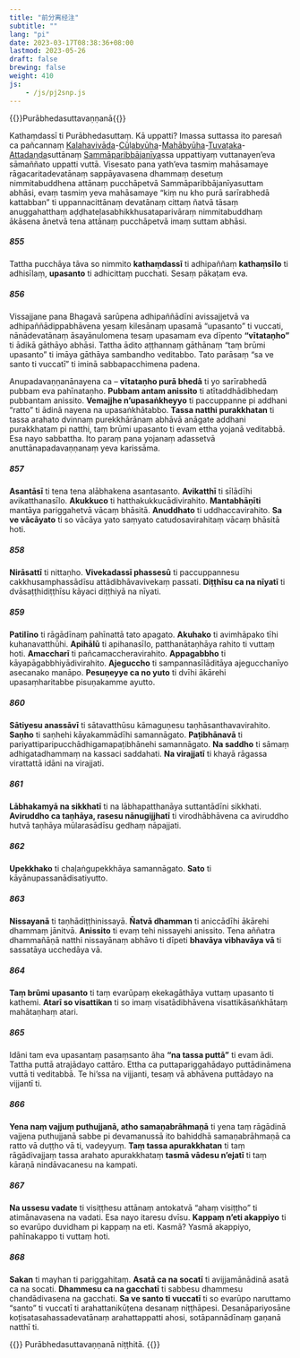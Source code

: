 ```yaml
---
title: "前分离经注"
subtitle: ""
lang: "pi"
date: 2023-03-17T08:38:36+08:00
lastmod: 2023-05-26
draft: false
brewing: false
weight: 410
js:
    - /js/pj2snp.js
---
```


{{<subtitle>}}Purābhedasuttavaṇṇanā{{</subtitle>}}

Kathaṃdassī ti Purābhedasuttaṃ. Kā uppatti? Imassa suttassa ito paresañ ca pañcannaṃ [Kalahavivāda](../411/)-[Cūḷabyūha](../412/)-[Mahābyūha](../413/)-[Tuvaṭaka](../414/)-[Attadaṇḍa](../415/)suttānaṃ [Sammāparibbājanīya](../213/)ssa uppattiyaṃ vuttanayen’eva sāmaññato uppatti vuttā. Visesato pana yath’eva tasmiṃ mahāsamaye rāgacaritadevatānaṃ sappāyavasena dhammaṃ desetuṃ nimmitabuddhena attānaṃ pucchāpetvā Sammāparibbājanīyasuttam abhāsi, evaṃ tasmiṃ yeva mahāsamaye “kiṃ nu kho purā sarīrabhedā kattabban” ti uppannacittānaṃ devatānaṃ cittaṃ ñatvā tāsaṃ anuggahatthaṃ aḍḍhateḷasabhikkhusataparivāraṃ nimmitabuddhaṃ ākāsena ānetvā tena attānaṃ pucchāpetvā imaṃ suttam abhāsi.

##### 855

Tattha pucchāya tāva so nimmito **kathaṃdassī** ti adhipaññaṃ **kathaṃsīlo** ti adhisīlaṃ, **upasanto** ti adhicittaṃ pucchati. Sesaṃ pākaṭam eva.

##### 856

Vissajjane pana Bhagavā sarūpena adhipaññādīni avissajjetvā va adhipaññādippabhāvena yesaṃ kilesānaṃ upasamā “upasanto” ti vuccati, nānādevatānaṃ āsayānulomena tesaṃ upasamam eva dīpento **“vītataṇho”** ti ādikā gāthāyo abhāsi. Tattha ādito aṭṭhannaṃ gāthānaṃ “taṃ brūmi upasanto” ti imāya gāthāya sambandho veditabbo. Tato parāsaṃ “sa ve santo ti vuccatī” ti iminā sabbapacchimena padena.

Anupadavaṇṇanānayena ca – **vītataṇho purā bhedā** ti yo sarīrabhedā pubbam eva pahīnataṇho. **Pubbam antam anissito** ti atītaddhādibhedaṃ pubbantam anissito. **Vemajjhe n’upasaṅkheyyo** ti paccuppanne pi addhani “ratto” ti ādinā nayena na upasaṅkhātabbo. **Tassa natthi purakkhatan** ti tassa arahato dvinnaṃ purekkhārānaṃ abhāvā anāgate addhani purakkhatam pi natthi, taṃ brūmi upasanto ti evam ettha yojanā veditabbā. Esa nayo sabbattha. Ito paraṃ pana yojanaṃ adassetvā anuttānapadavaṇṇanaṃ yeva karissāma.

##### 857

**Asantāsī** ti tena tena alābhakena asantasanto. **Avikatthī** ti sīlādīhi avikatthanasīlo. **Akukkuco** ti hatthakukkucādivirahito. **Mantabhāṇīti** mantāya pariggahetvā vācaṃ bhāsitā. **Anuddhato** ti uddhaccavirahito. **Sa ve vācāyato** ti so vācāya yato saṃyato catudosavirahitaṃ vācaṃ bhāsitā hoti.

##### 858

**Nirāsattī** ti nittaṇho. **Vivekadassī phassesū** ti paccuppannesu cakkhusamphassādīsu attādibhāvavivekaṃ passati. **Diṭṭhīsu ca na nīyatī** ti dvāsaṭṭhidiṭṭhīsu kāyaci diṭṭhiyā na nīyati.

##### 859

**Patilīno** ti rāgādīnaṃ pahīnattā tato apagato. **Akuhako** ti avimhāpako tīhi kuhanavatthūhi. **Apihālū** ti apihanasīlo, patthanātaṇhāya rahito ti vuttaṃ hoti. **Amaccharī** ti pañcamaccheravirahito. **Appagabbho** ti kāyapāgabbhiyādivirahito. **Ajeguccho** ti sampannasīlāditāya ajegucchanīyo asecanako manāpo. **Pesuṇeyye ca no yuto** ti dvīhi ākārehi upasaṃharitabbe pisuṇakamme ayutto.

##### 860

**Sātiyesu anassāvī** ti sātavatthūsu kāmaguṇesu taṇhāsanthavavirahito. **Saṇho** ti saṇhehi kāyakammādīhi samannāgato. **Paṭibhānavā** ti pariyattiparipucchādhigamapaṭibhānehi samannāgato. **Na saddho** ti sāmaṃ adhigatadhammaṃ na kassaci saddahati. **Na virajjatī** ti khayā rāgassa virattattā idāni na virajjati.

##### 861

**Lābhakamyā na sikkhatī** ti na lābhapatthanāya suttantādīni sikkhati. **Aviruddho ca taṇhāya, rasesu nānugijjhatī** ti virodhābhāvena ca aviruddho hutvā taṇhāya mūlarasādīsu gedhaṃ nāpajjati.

##### 862

**Upekkhako** ti chaḷaṅgupekkhāya samannāgato. **Sato** ti kāyānupassanādisatiyutto.

##### 863

**Nissayanā** ti taṇhādiṭṭhinissayā. **Ñatvā dhamman** ti aniccādīhi ākārehi dhammaṃ jānitvā. **Anissito** ti evaṃ tehi nissayehi anissito. Tena aññatra dhammañāṇā natthi nissayānaṃ abhāvo ti dīpeti **bhavāya vibhavāya vā** ti sassatāya ucchedāya vā.

##### 864

**Taṃ brūmi upasanto** ti taṃ evarūpaṃ ekekagāthāya vuttaṃ upasanto ti kathemi. **Atarī so visattikan** ti so imaṃ visatādibhāvena visattikāsaṅkhātaṃ mahātaṇhaṃ atari.

##### 865

Idāni tam eva upasantaṃ pasaṃsanto āha **“na tassa puttā”** ti evam ādi. Tattha puttā atrajādayo cattāro. Ettha ca puttapariggahādayo puttādināmena vuttā ti veditabbā. Te hi’ssa na vijjanti, tesaṃ vā abhāvena puttādayo na vijjantī ti.

##### 866

**Yena naṃ vajjuṃ puthujjanā, atho samaṇabrāhmaṇā** ti yena taṃ rāgādinā vajjena puthujjanā sabbe pi devamanussā ito bahiddhā samaṇabrāhmaṇā ca ratto vā duṭṭho vā ti, vadeyyuṃ. **Taṃ tassa apurakkhatan** ti taṃ rāgādivajjaṃ tassa arahato apurakkhataṃ **tasmā vādesu n’ejatī** ti taṃ kāraṇā nindāvacanesu na kampati.

##### 867

**Na ussesu vadate** ti visiṭṭhesu attānaṃ antokatvā “ahaṃ visiṭṭho” ti atimānavasena na vadati. Esa nayo itaresu dvīsu. **Kappaṃ n’eti akappiyo** ti so evarūpo duvidham pi kappaṃ na eti. Kasmā? Yasmā akappiyo, pahīnakappo ti vuttaṃ hoti.

##### 868

**Sakan** ti mayhan ti pariggahitaṃ. **Asatā ca na socatī** ti avijjamānādinā asatā ca na socati. **Dhammesu ca na gacchatī** ti sabbesu dhammesu chandādivasena na gacchati. **Sa ve santo ti vuccatī** ti so evarūpo naruttamo “santo” ti vuccatī ti arahattanikūṭena desanaṃ niṭṭhāpesi. Desanāpariyosāne koṭisatasahassadevatānaṃ arahattappatti ahosi, sotāpannādīnaṃ gaṇanā natthī ti.

{{<eof>}}
    Purābhedasuttavaṇṇanā niṭṭhitā.
{{</eof>}}